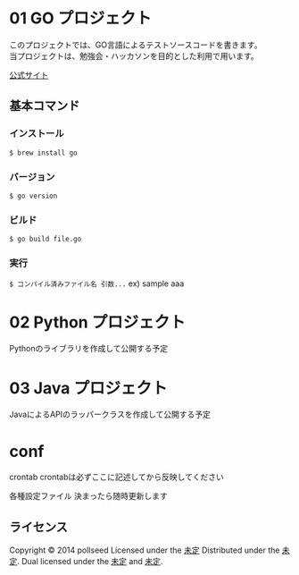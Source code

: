 01 GO プロジェクト
=============================
このプロジェクトでは、GO言語によるテストソースコードを書きます。  
当プロジェクトは、勉強会・ハッカソンを目的とした利用で用います。  

[公式サイト](http://golang.org/)

基本コマンド
-------
### インストール ###
`` $ brew install go ``

### バージョン ###
`` $ go version ``

### ビルド ###
`` $ go build file.go ``

### 実行 ###
`` $ コンパイル済みファイル名 引数... ``
ex) sample aaa


02 Python プロジェクト
====================
Pythonのライブラリを作成して公開する予定

03 Java プロジェクト
====================
JavaによるAPIのラッパークラスを作成して公開する予定

conf
====================
crontab
crontabは必ずここに記述してから反映してください

各種設定ファイル
決まったら随時更新します



ライセンス
----------
Copyright &copy; 2014 pollseed
Licensed under the [未定][未定]
Distributed under the [未定][未定].
Dual licensed under the [未定][未定] and [未定][未定].

[未定]: http://example.com
[未定]: http://example.com
[未定]: http://example.com
